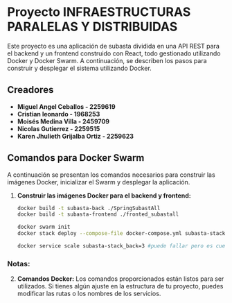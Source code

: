 # Proyecto INFRAESTRUCTURAS PARALELAS Y DISTRIBUIDAS

Este proyecto es una aplicación de subasta dividida en una API REST para el backend y un frontend construido con React, todo gestionado utilizando Docker y Docker Swarm. A continuación, se describen los pasos para construir y desplegar el sistema utilizando Docker.

## Creadores

- **Miguel Angel Ceballos         - 2259619**
- **Cristian leonardo             - 1968253**
- **Moisés Medina Villa           - 2459709**
- **Nicolas Gutierrez             - 2259515**
- **Karen Jhulieth Grijalba Ortiz - 2259623**



## Comandos para Docker Swarm

A continuación se presentan los comandos necesarios para construir las imágenes Docker, inicializar el Swarm y desplegar la aplicación.

1. **Construir las imágenes Docker para el backend y frontend:**

   ```bash
   docker build -t subasta-back ./SpringSubastAll
   docker build -t subasta-frontend ./fronted_subastall

   docker swarm init
   docker stack deploy --compose-file docker-compose.yml subasta-stack
   
   docker service scale subasta-stack_back=3 #puede fallar pero es cuestion de reintentar
### Notas:
2. **Comandos Docker:** Los comandos proporcionados están listos para ser utilizados. Si tienes algún ajuste en la estructura de tu proyecto, puedes modificar las rutas o los nombres de los servicios.
